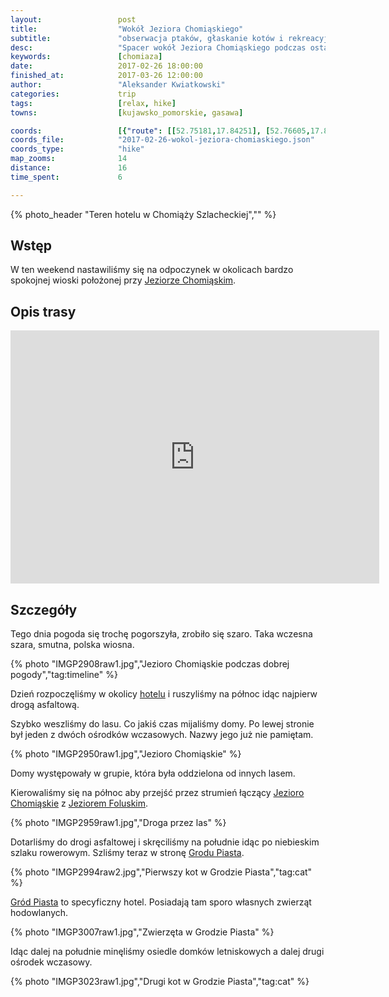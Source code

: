 ```yaml
---
layout:                 post
title:                  "Wokół Jeziora Chomiąskiego"
subtitle:               "obserwacja ptaków, głaskanie kotów i rekreacyjne domki wokół jeziora"
desc:                   "Spacer wokół Jeziora Chomiąskiego podczas ostatnich podrygów zimy."
keywords:               [chomiaza]
date:                   2017-02-26 18:00:00
finished_at:            2017-03-26 12:00:00
author:                 "Aleksander Kwiatkowski"
categories:             trip
tags:                   [relax, hike]
towns:                  [kujawsko_pomorskie, gasawa]

coords:                 [{"route": [[52.75181,17.84251], [52.76605,17.83719], [52.77742,17.82294], [52.77685,17.81608], [52.76433,17.82809], [52.75737,17.82595], [52.74537,17.83264], [52.74610,17.84063], [52.75213,17.84226]], "type": "hike"}]
coords_file:            "2017-02-26-wokol-jeziora-chomiaskiego.json"
coords_type:            "hike"
map_zooms:              14
distance:               16
time_spent:             6

---
```


[wiki-jezioro-chomiaskie]: https://pl.wikipedia.org/wiki/Jezioro_Chomi%C4%85skie
[wiki-jezioro-foluskie]: https://pl.wikipedia.org/wiki/Jezioro_Foluskie

[hotel]: http://www.herbariumhotel.pl/
[grod-piasta]: http://grodpiasta.pl/

{% photo_header "Teren hotelu w Chomiąży Szlacheckiej","" %}

Wstęp
-----

W ten weekend nastawiliśmy się na odpoczynek w okolicach bardzo spokojnej wioski położonej
przy [Jeziorze Chomiąskim][wiki-jezioro-chomiaskie].

Opis trasy
----------

<iframe height='405' width='590' frameborder='0' allowtransparency='true' scrolling='no' src='https://www.strava.com/activities/889628563/embed/35c15dc0ce7aa92ee32eb72e731496218b589cd4'></iframe>

Szczegóły
---------

Tego dnia pogoda się trochę pogorszyła, zrobiło się szaro. Taka wczesna szara, smutna,
polska wiosna.

{% photo "IMGP2908raw1.jpg","Jezioro Chomiąskie podczas dobrej pogody","tag:timeline" %}

Dzień rozpoczęliśmy w okolicy [hotelu][hotel] i ruszyliśmy na północ idąc najpierw
drogą asfaltową.

Szybko weszliśmy do lasu. Co jakiś czas mijaliśmy domy. Po lewej stronie był jeden z
dwóch ośrodków wczasowych. Nazwy jego już nie pamiętam.

{% photo "IMGP2950raw1.jpg","Jezioro Chomiąskie" %}

Domy występowały w grupie, która była oddzielona od innych lasem.

Kierowaliśmy się na północ aby przejść przez strumień łączący
[Jezioro Chomiąskie][wiki-jezioro-chomiaskie] z
[Jeziorem Foluskim][wiki-jezioro-foluskie].

{% photo "IMGP2959raw1.jpg","Droga przez las" %}

Dotarliśmy do drogi asfaltowej i skręciliśmy na południe idąc po niebieskim
szlaku rowerowym. Szliśmy teraz w stronę [Grodu Piasta][grod-piasta].

{% photo "IMGP2994raw2.jpg","Pierwszy kot w Grodzie Piasta","tag:cat" %}

[Gród Piasta][grod-piasta] to specyficzny hotel. Posiadają tam sporo własnych
zwierząt hodowlanych.

{% photo "IMGP3007raw1.jpg","Zwierzęta w Grodzie Piasta" %}

Idąc dalej na południe minęliśmy osiedle domków letniskowych a dalej drugi
ośrodek wczasowy.

{% photo "IMGP3023raw1.jpg","Drugi kot w Grodzie Piasta","tag:cat" %}
